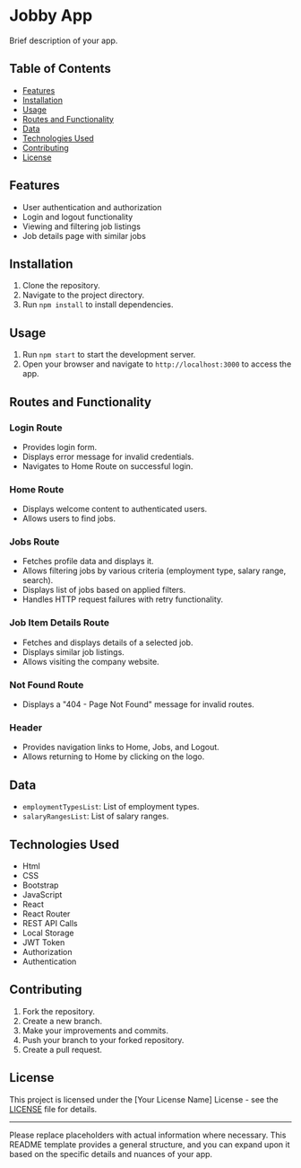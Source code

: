 # Jobby App

Brief description of your app.

## Table of Contents

- [Features](#features)
- [Installation](#installation)
- [Usage](#usage)
- [Routes and Functionality](#routes-and-functionality)
- [Data](#data)
- [Technologies Used](#technologies-used)
- [Contributing](#contributing)
- [License](#license)

## Features

- User authentication and authorization
- Login and logout functionality
- Viewing and filtering job listings
- Job details page with similar jobs

## Installation

1. Clone the repository.
2. Navigate to the project directory.
3. Run `npm install` to install dependencies.

## Usage

1. Run `npm start` to start the development server.
2. Open your browser and navigate to `http://localhost:3000` to access the app.

## Routes and Functionality

### Login Route

- Provides login form.
- Displays error message for invalid credentials.
- Navigates to Home Route on successful login.

### Home Route

- Displays welcome content to authenticated users.
- Allows users to find jobs.

### Jobs Route

- Fetches profile data and displays it.
- Allows filtering jobs by various criteria (employment type, salary range, search).
- Displays list of jobs based on applied filters.
- Handles HTTP request failures with retry functionality.

### Job Item Details Route

- Fetches and displays details of a selected job.
- Displays similar job listings.
- Allows visiting the company website.

### Not Found Route

- Displays a "404 - Page Not Found" message for invalid routes.

### Header

- Provides navigation links to Home, Jobs, and Logout.
- Allows returning to Home by clicking on the logo.

## Data

- `employmentTypesList`: List of employment types.
- `salaryRangesList`: List of salary ranges.

## Technologies Used
- Html
- CSS
- Bootstrap
- JavaScript
- React
- React Router
-  REST API Calls
- Local Storage
- JWT Token
- Authorization
- Authentication


## Contributing

1. Fork the repository.
2. Create a new branch.
3. Make your improvements and commits.
4. Push your branch to your forked repository.
5. Create a pull request.

## License

This project is licensed under the [Your License Name] License - see the [LICENSE](LICENSE) file for details.

---

Please replace placeholders with actual information where necessary. This README template provides a general structure, and you can expand upon it based on the specific details and nuances of your app.
